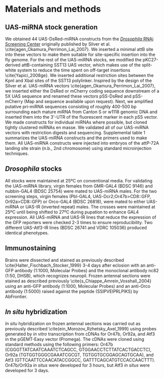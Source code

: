 # Materials and methods

## UAS-miRNA stock generation
We obtained 44 UAS-DsRed-miRNA constructs from the [*Drosophila* RNAi Screening Center](http://www.flyrnai.org) originally published by Silver et al. \cite{agen_Okamura_Perrimon_Lai_2007}. We inserted a minimal attB site into these vectors to make them suitable for site-specific insertion into the fly genome. For the rest of the UAS-miRNA stocks, we modified the pKC27-derived attB-containing SST13 UAS vector, which makes use of the split-white system to reduce the time spent on off-target insertions \cite{Yapici_2008ge}. We inserted additional restriction sites between the KpnI and XbaI sites of the SST13 polylinker. Inspired by the design of the Silver et al. UAS-miRNA vectors \cite{agen_Okamura_Perrimon_Lai_2007}, we inserted either the DsRed or mCherry coding sequence downstream of a 5X UAS sequence and renamed these vectors pSS-DsRed and pSS-mCherry (Map and sequence available upon request). Next, we amplified putative pri-miRNA sequences consisting of roughly 400-500 bp surrounding each mature miRNA from Canton S or w1118 genomic DNA and inserted them into the 3'-UTR of the fluorescent marker in each pSS vector. We made constructs for individual miRNAs where possible, but cloned tightly clustered miRNAs en masse. We validated all of our UAS-miRNA vectors with restriction digests and sequencing. Supplemental table 1 summarizes the UAS-miRNA constructs and the primers used to make them. All UAS-miRNA constructs were injected into embryos of the attP-72A landing site strain (n.b., 2nd chromosome) using standard microinjection techniques.

## *Drosophila* stocks
All stocks were maintained at 25ºC on conventional media. For validating the UAS-miRNA library, virgin females from GMR-GAL4 (BDSC 9146) and nubbin-GAL4 (BDSC 25754) were mated to UAS-miRNA males. For the two screening steps, virgin females (Pbl-GAL4, UAS-Dcr2;Or47b>CD8::GFP, Or92a>CD8::GFP) or Orco-GAL4 (BDSC 26818), were mated to either UAS-miRNA or UAS-IR (inverted repeat) males. The crosses were maintained at 25ºC until being shifted to 27ºC during pupation to enhance GAL4 expression. All UAS-miRNA and UAS-IR lines that reduce the expression of the GFP reporters were checked 2-3 times to ensure reproducibility. Two different UAS-Atf3-IR lines (BDSC 26741 and VDRC 105036) produced identical phenotypes.

## Immunostaining
Brains were dissected and stained as previously described \cite{Halter_Fischbach_Stocker_1999} 3-4 days after eclosion with an anti-GFP antibody (1:1000, Molecular Probes) and the monoclonal antibody nc82 (1:50, DHSB), which recognizes neuropil. Frozen antennal sections were stained as described previously \cite{s_Chiappe_Amrein_Vosshall_2004} using an anti-GFP antibody (1:1000, Molecular Probes) and an anti-Orco antibody (1:5000) raised against the peptide (SSIPVEIPRLPIKS) by AbFrontier. 

## *In situ* hybridization
*In situ* hybridization on frozen antennal sections was carried out as previously described \cite{ein_Morozov_Rzhetsky_Axel_1999} using probes generated by *in vitro* transcription from cDNAs for Or47b, Or92a, and Atf3 in the pGEMT-Easy vector (Promega). The cDNAs were cloned using standard methods using the following primers: Or47b (CGGGTTATCAATCAAATCTCAGCC, GTGGAACCTCTTATCACTGACCTC), Or92a (TGTGGTGGGCGAAATCGCGT, TGTGGTGCGGAGCAGTGCAA), and Atf3 (GTTCAATTCCAACATACCGGCC, GATTTCAGCATGTCCACCAACTTT). Or47b/Or92a *in situs* were developed for 3 hours, but Atf3 *in situs* were developed for 3 days.